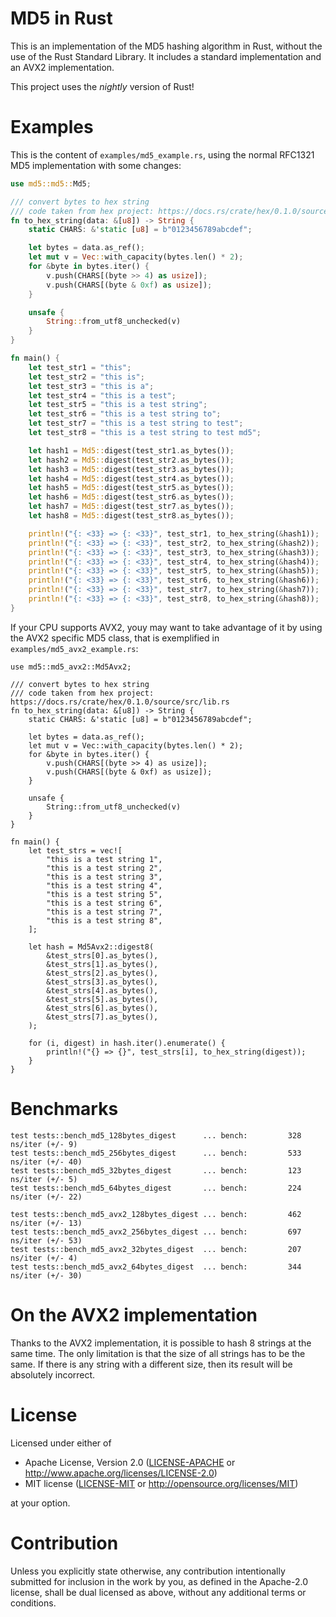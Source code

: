 MD5 in Rust
===============

This is an implementation of the MD5 hashing algorithm in Rust, without the use of the
Rust Standard Library. It includes a standard implementation and an AVX2 implementation.

This project uses the *nightly* version of Rust!

Examples
========

This is the content of `examples/md5_example.rs`, using the normal RFC1321 MD5 implementation with
some changes:

```rust
use md5::md5::Md5;

/// convert bytes to hex string
/// code taken from hex project: https://docs.rs/crate/hex/0.1.0/source/src/lib.rs
fn to_hex_string(data: &[u8]) -> String {
    static CHARS: &'static [u8] = b"0123456789abcdef";

    let bytes = data.as_ref();
    let mut v = Vec::with_capacity(bytes.len() * 2);
    for &byte in bytes.iter() {
        v.push(CHARS[(byte >> 4) as usize]);
        v.push(CHARS[(byte & 0xf) as usize]);
    }

    unsafe {
        String::from_utf8_unchecked(v)
    }
}

fn main() {
    let test_str1 = "this";
    let test_str2 = "this is";
    let test_str3 = "this is a";
    let test_str4 = "this is a test";
    let test_str5 = "this is a test string";
    let test_str6 = "this is a test string to";
    let test_str7 = "this is a test string to test";
    let test_str8 = "this is a test string to test md5";

    let hash1 = Md5::digest(test_str1.as_bytes());
    let hash2 = Md5::digest(test_str2.as_bytes());
    let hash3 = Md5::digest(test_str3.as_bytes());
    let hash4 = Md5::digest(test_str4.as_bytes());
    let hash5 = Md5::digest(test_str5.as_bytes());
    let hash6 = Md5::digest(test_str6.as_bytes());
    let hash7 = Md5::digest(test_str7.as_bytes());
    let hash8 = Md5::digest(test_str8.as_bytes());

    println!("{: <33} => {: <33}", test_str1, to_hex_string(&hash1));
    println!("{: <33} => {: <33}", test_str2, to_hex_string(&hash2));
    println!("{: <33} => {: <33}", test_str3, to_hex_string(&hash3));
    println!("{: <33} => {: <33}", test_str4, to_hex_string(&hash4));
    println!("{: <33} => {: <33}", test_str5, to_hex_string(&hash5));
    println!("{: <33} => {: <33}", test_str6, to_hex_string(&hash6));
    println!("{: <33} => {: <33}", test_str7, to_hex_string(&hash7));
    println!("{: <33} => {: <33}", test_str8, to_hex_string(&hash8));
}
```

If your CPU supports AVX2, youy may want to take advantage of it by using the AVX2
specific MD5 class, that is exemplified in `examples/md5_avx2_example.rs`:

```
use md5::md5_avx2::Md5Avx2;

/// convert bytes to hex string
/// code taken from hex project: https://docs.rs/crate/hex/0.1.0/source/src/lib.rs
fn to_hex_string(data: &[u8]) -> String {
    static CHARS: &'static [u8] = b"0123456789abcdef";

    let bytes = data.as_ref();
    let mut v = Vec::with_capacity(bytes.len() * 2);
    for &byte in bytes.iter() {
        v.push(CHARS[(byte >> 4) as usize]);
        v.push(CHARS[(byte & 0xf) as usize]);
    }

    unsafe {
        String::from_utf8_unchecked(v)
    }
}

fn main() {
    let test_strs = vec![
        "this is a test string 1",
        "this is a test string 2",
        "this is a test string 3",
        "this is a test string 4",
        "this is a test string 5",
        "this is a test string 6",
        "this is a test string 7",
        "this is a test string 8",
    ];

    let hash = Md5Avx2::digest8(
        &test_strs[0].as_bytes(),
        &test_strs[1].as_bytes(),
        &test_strs[2].as_bytes(),
        &test_strs[3].as_bytes(),
        &test_strs[4].as_bytes(),
        &test_strs[5].as_bytes(),
        &test_strs[6].as_bytes(),
        &test_strs[7].as_bytes(),
    );

    for (i, digest) in hash.iter().enumerate() {
        println!("{} => {}", test_strs[i], to_hex_string(digest));
    }
}
```

Benchmarks
==========

```
test tests::bench_md5_128bytes_digest      ... bench:         328 ns/iter (+/- 9)
test tests::bench_md5_256bytes_digest      ... bench:         533 ns/iter (+/- 40)
test tests::bench_md5_32bytes_digest       ... bench:         123 ns/iter (+/- 5)
test tests::bench_md5_64bytes_digest       ... bench:         224 ns/iter (+/- 22)

test tests::bench_md5_avx2_128bytes_digest ... bench:         462 ns/iter (+/- 13)
test tests::bench_md5_avx2_256bytes_digest ... bench:         697 ns/iter (+/- 53)
test tests::bench_md5_avx2_32bytes_digest  ... bench:         207 ns/iter (+/- 4)
test tests::bench_md5_avx2_64bytes_digest  ... bench:         344 ns/iter (+/- 30)
```

On the AVX2 implementation
==========================

Thanks to the AVX2 implementation, it is possible to hash 8 strings at the same time. The
only limitation is that the size of all strings has to be the same. If there is any string
with a different size, then its result will be absolutely incorrect.

License
=======

Licensed under either of

 * Apache License, Version 2.0
   ([LICENSE-APACHE](LICENSE-APACHE) or http://www.apache.org/licenses/LICENSE-2.0)
 * MIT license
   ([LICENSE-MIT](LICENSE-MIT) or http://opensource.org/licenses/MIT)

at your option.

Contribution
============

Unless you explicitly state otherwise, any contribution intentionally submitted
for inclusion in the work by you, as defined in the Apache-2.0 license, shall be
dual licensed as above, without any additional terms or conditions.
